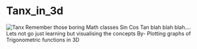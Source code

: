 # Tanx_in_3d
![Tanx](https://github.com/GopalDwivedii/Tanx_in_3d/assets/86095039/cccacb78-6aca-4384-a55b-08e980e4d1b4)
Remember those boring Math classes Sin Cos Tan blah blah blah....
Lets not go just learning but visualising the concepts 
By-
Plotting graphs of Trigonometric functions in 3D
